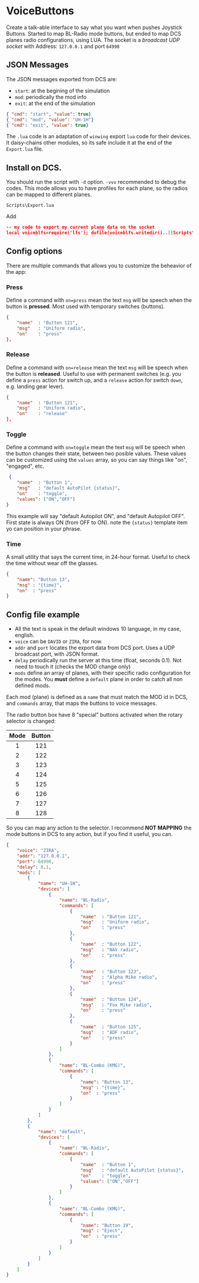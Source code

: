 # VoiceButtons

Create a talk-able interface to say what you want when pushes Joystick Buttons. Started to map BL-Radio mode buttons, but ended to map DCS planes radio configurations, using LUA. The socket is a *broadcast UDP socket* with Address: `127.0.0.1` and port `64998`

## JSON Messages

The JSON messages exported from DCS are:

* `start`: at the begining of the simulation
* `mod`:  periodically the mod info
* `exit`: at the end of the simulation

```json
{ "cmd": "start", "value": true}
{ "cmd": "mod", "value": "UH-1H"}
{ "cmd": "exit", "value": true}
```

The `.lua` code is an adaptation of `winwing` export `lua` code for their devices. It daisy-chains other modules, so its safe include it at the end of the `Export.lua` file.



## Install on DCS.

You should run the script with `-d` option. `-vvv` recommended to debug the codes. This mode allows you
to have profiles for each plane, so the radios can be mapped to different planes.

`Scripts\Export.lua`

Add 

```json
-- my code to export my current plane data on the socket
local voiceblfs=require('lfs'); dofile(voiceblfs.writedir()..[[Scripts\voiceb\voicebExport.lua]])
```

## Config options

There are multiple commands that allows you to customize the beheavior of the app:

### Press

Define a command with `on=press` mean the text `msg` will be speech when the button is **pressed**. Most used
with temporary switches (buttons).

```json
{  
    "name"  : "Button 121",
    "msg"   : "Uniform radio",
    "on"    : "press"
},
```

### Release

Define a command with `on=release` mean the text `msg` will be speech when the button is **released**. Useful
to use with permanent switches (e.g. you define a `press` action for switch up, and a `release` action for 
switch `down`, e.g. landing gear lever).

```json
{  
    "name"  : "Button 121",
    "msg"   : "Uniform radio",
    "on"    : "release"
},
```


### Toggle

Define a command with `on=toggle` mean the text `msg` will be speech when the button changes their state,
between two posible values. These values can be customized using the `values` array, so you can say things
like "on", "engaged", etc.

```json
 {  
    "name"  : "Button 1",
    "msg"   : "default AutoPilot {status}",
    "on"    : "toggle",
    "values": ["ON","OFF"]
}
```

This example will say "default Autopilot ON", and "default Autopilot OFF". First state is always ON (from OFF to ON).
note the `{status}` template item yo can position in your phrase.

### Time

A small utility that says the current time, in 24-hour format. Useful to check the time without wear off the glasses.

```json
{  
    "name": "Button 13",
    "msg" : "{time}",
    "on"  : "press"
}
```

## Config file example

* All the text is speak in the default windows 10 language, in my case, english.
* `voice` can be `DAVID` or `ZIRA`, for now.
* `addr` and `port` locates the export data from DCS port. Uses a UDP broadcast port, with JSON format.
* `delay` periodically run the server at this time (float, seconds 0.1). Not need to touch it (checks the MOD change only)
* `mods` define an array of planes, with their specific radio configuration for the modes. You **must** define a `default` plane in order to catch all non defined mods.

Each mod (plane) is defined as a `name` that must match the MOD id in DCS, and `commands` array, that maps the buttons to voice messages.

The radio button box have 8 "special" buttons activated when the rotary selector is changed:

| **Mode** | **Button** |
|:--------:|:----------:|
|     1    |     121    |
|     2    |     122    |
|     3    |     123    |
|     4    |     124    |
|     5    |     125    |
|     6    |     126    |
|     7    |     127    |
|     8    |     128    |


So you can map any action to the selector. I recommend **NOT MAPPING** the mode buttons in DCS to any action, but if
you find it useful, you can.


```json
{
    "voice": "ZIRA",
    "addr": "127.0.0.1",
    "port": 64998,
    "delay": 0.1,
    "mods": [
        {
            "name": "UH-1H",
            "devices": [
                { 
                    "name": "BL-Radio",
                    "commands": [
                        {  
                            "name"  : "Button 121",
                            "msg"   : "Uniform radio",
                            "on"    : "press"
                        },
                        {  
                            "name"  : "Button 122",
                            "msg"   : "NAV radio",
                            "on"    : "press"
                        },
                        {  
                            "name"  : "Button 123",
                            "msg"   : "Alpha Mike radio",
                            "on"    : "press"
                        },
                        {  
                            "name"  : "Button 124",
                            "msg"   : "Fox Mike radio",
                            "on"    : "press"
                        },
                        {  
                            "name"  : "Button 125",
                            "msg"   : "ADF radio",
                            "on"    : "press"
                        }
                    ]
                },
                { 
                    "name": "BL-Combo (KMG)",
                    "commands": [
                        {  
                            "name": "Button 13",
                            "msg" : "{time}",
                            "on"  : "press"
                        }
                    ]
                }
            ]
        },
        {
            "name": "default",
            "devices": [
                { 
                    "name": "BL-Radio",
                    "commands": [
                        {  
                            "name"  : "Button 1",
                            "msg"   : "default AutoPilot {status}",
                            "on"    : "toggle",
                            "values": ["ON","OFF"]
                        }
                    ]
                },
                { 
                    "name": "BL-Combo (KMG)",
                    "commands": [
                        {  
                            "name": "Button 19",
                            "msg" : "Eject",
                            "on"  : "press"
                        }
                    ]
                }
            ]
        }
    ]   
}
```
